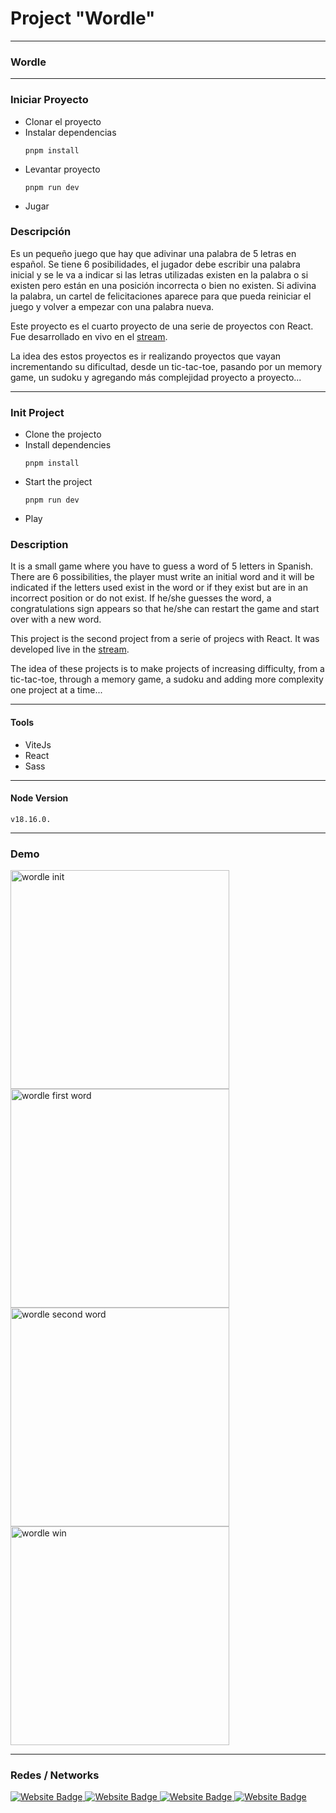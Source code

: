# Project "Wordle"

---

### Wordle

---

### Iniciar Proyecto

* Clonar el proyecto
* Instalar dependencias
  ```
  pnpm install
  ```
* Levantar proyecto
  ```
  pnpm run dev
  ```
* Jugar

### Descripción

Es un pequeño juego que hay que adivinar una palabra de 5 letras en español. Se tiene 6 posibilidades, el jugador debe escribir una palabra inicial y se le va a indicar si las letras utilizadas existen en la palabra o si existen pero están en una posición incorrecta o bien no existen. Si adivina la palabra, un cartel de felicitaciones aparece para que pueda reiniciar el juego y volver a empezar con una palabra nueva.

Este proyecto es el cuarto proyecto de una serie de proyectos con React.
Fue desarrollado en vivo en el [stream](https://www.twitch.tv/codigodemarras).

La idea des estos proyectos es ir realizando proyectos que vayan incrementando su dificultad, desde un tic-tac-toe, pasando por un memory game, un sudoku y agregando más complejidad proyecto a proyecto...

---

### Init Project

* Clone the projecto
* Install dependencies
  ```
  pnpm install
  ```
* Start the project
  ```
  pnpm run dev
  ```
* Play

### Description

It is a small game where you have to guess a word of 5 letters in Spanish. There are 6 possibilities, the player must write an initial word and it will be indicated if the letters used exist in the word or if they exist but are in an incorrect position or do not exist. If he/she guesses the word, a congratulations sign appears so that he/she can restart the game and start over with a new word.

This project is the second project from a serie of projecs with React.
It was developed live in the [stream](https://www.twitch.tv/codigodemarras).

The idea of these projects is to make projects of increasing difficulty, from a tic-tac-toe, through a memory game, a sudoku and adding more complexity one project at a time...

---

#### Tools

- ViteJs
- React
- Sass

---

#### Node Version
```
v18.16.0.
```

---

### Demo

<div>
  <img src="https://firebasestorage.googleapis.com/v0/b/webresources-d9542.appspot.com/o/wordle-project%2Fwordle-init.png?alt=media&token=56269054-58cc-406d-9f57-17c4e6b1c5bf" width="350" title="wordle init">

  <img src="https://firebasestorage.googleapis.com/v0/b/webresources-d9542.appspot.com/o/wordle-project%2Fwordle-first-word.png?alt=media&token=fbb99b36-f743-4d5a-8217-4799525dc5aa" width="350" title="wordle first word">

  <img src="https://firebasestorage.googleapis.com/v0/b/webresources-d9542.appspot.com/o/wordle-project%2Fwordle-second-word.png?alt=media&token=da6aaf13-cef3-4093-8523-a29d5e268e6e" width="350" title="wordle second word">

  <img src="https://firebasestorage.googleapis.com/v0/b/webresources-d9542.appspot.com/o/wordle-project%2Fwordle-win.png?alt=media&token=9dabc393-798b-4594-83b0-23d1eb79e389" width="350" title="wordle win">
</div>

---

### Redes / Networks

<div id="badges">
  <a href="http://twitch.codigodemarras.com/" target="_blanck">
    <img src="https://img.shields.io/badge/twitch-6441a5?style=for-the-badge&logo=twitch&logoColor=FFFFFF" alt="Website Badge"/>
  </a>
  <a href="http://twitter.codigodemarras.com/" target="_blanck">
    <img src="https://img.shields.io/badge/twitter-00acee?style=for-the-badge&logo=twitter&logoColor=FFFFFF" alt="Website Badge"/>
  </a>
  <a href="http://youtube.codigodemarras.com/" target="_blanck">
    <img src="https://img.shields.io/badge/youtube-c4302b?style=for-the-badge&logo=youtube&logoColor=FFFFFF" alt="Website Badge"/>
  </a>
  <a href="http://discord.codigodemarras.com/" target="_blanck">
    <img src="https://img.shields.io/badge/discord-36393e?style=for-the-badge&logo=discord&logoColor=FFFFFF" alt="Website Badge"/>
  </a>
</div>
